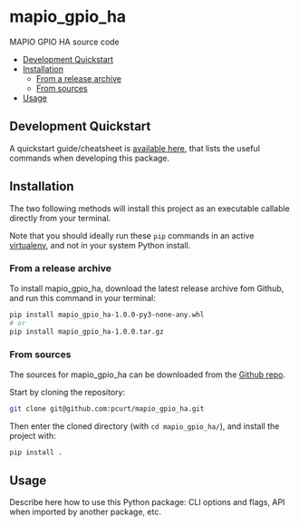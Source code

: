 # mapio_gpio_ha

MAPIO GPIO HA source code

- [Development Quickstart](#development-quickstart)
- [Installation](#installation)
  - [From a release archive](#from-a-release-archive)
  - [From sources](#from-sources)
- [Usage](#usage)

## Development Quickstart

A quickstart guide/cheatsheet is [available here](./readme/Quickstart.md), that lists the useful commands when developing this package.

## Installation

The two following methods will install this project as an executable callable directly from your terminal.

Note that you should ideally run these `pip` commands in an active [virtualenv](https://docs.python.org/3/library/venv.html), and not in your system Python install.

### From a release archive

To install mapio_gpio_ha, download the latest release archive fom Github, and run this command in your terminal:

``` sh
pip install mapio_gpio_ha-1.0.0-py3-none-any.whl
# or
pip install mapio_gpio_ha-1.0.0.tar.gz
```

### From sources

The sources for mapio_gpio_ha can be downloaded from the [Github repo](https://github.com/pcurt/mapio_gpio_ha).

Start by cloning the repository:

``` sh
git clone git@github.com:pcurt/mapio_gpio_ha.git
```

Then enter the cloned directory (with `cd mapio_gpio_ha/`), and install the project with:

``` sh
pip install .
```

## Usage

Describe here how to use this Python package: CLI options and flags, API when imported by another package, etc.
